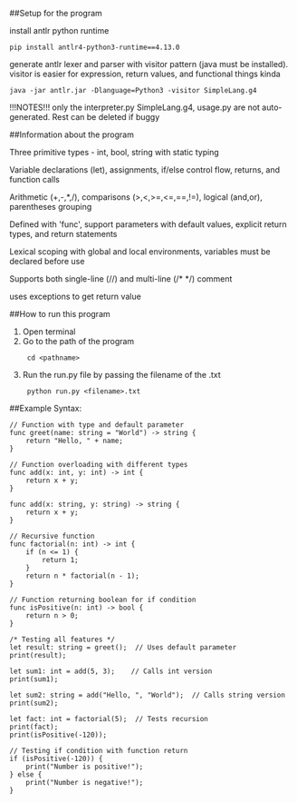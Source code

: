 ##Setup for the program

install antlr python runtime

```
pip install antlr4-python3-runtime==4.13.0
```

generate antlr lexer and parser with visitor pattern (java must be installed). visitor is easier for expression, return values, and functional things kinda

```
java -jar antlr.jar -Dlanguage=Python3 -visitor SimpleLang.g4
```

!!!NOTES!!!
only the interpreter.py SimpleLang.g4, usage.py are not auto-generated. Rest can be deleted if buggy

##Information about the program

Three primitive types - int, bool, string with static typing

Variable declarations (let), assignments, if/else control flow, returns, and function calls

Arithmetic (+,-,*,/), comparisons (>,<,>=,<=,==,!=), logical (and,or), parentheses grouping

Defined with 'func', support parameters with default values, explicit return types, and return statements

Lexical scoping with global and local environments, variables must be declared before use

Supports both single-line (//) and multi-line (/* */) comment

uses exceptions to get return value 

##How to run this program

1. Open terminal
2. Go to the path of the program
   ```
    cd <pathname>
   ```
3. Run the run.py file by passing the filename of the .txt
   ```
    python run.py <filename>.txt
   ```

##Example Syntax:

```
// Function with type and default parameter
func greet(name: string = "World") -> string {
    return "Hello, " + name;
}

// Function overloading with different types
func add(x: int, y: int) -> int {
    return x + y;
}

func add(x: string, y: string) -> string {
    return x + y;
}

// Recursive function
func factorial(n: int) -> int {
    if (n <= 1) {
        return 1;
    }
    return n * factorial(n - 1);
}

// Function returning boolean for if condition
func isPositive(n: int) -> bool {
    return n > 0;
}

/* Testing all features */
let result: string = greet();  // Uses default parameter
print(result);

let sum1: int = add(5, 3);    // Calls int version
print(sum1);

let sum2: string = add("Hello, ", "World");  // Calls string version
print(sum2);

let fact: int = factorial(5);  // Tests recursion
print(fact);
print(isPositive(-120));

// Testing if condition with function return
if (isPositive(-120)) {
    print("Number is positive!");
} else {
    print("Number is negative!");
}

```
